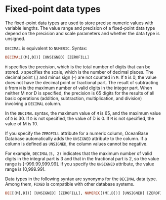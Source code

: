 # Fixed-point data types

The fixed-point data types are used to store precise numeric values with variable lengths. The value range and precision of a fixed-point data type depend on the precision and scale parameters and whether the data type is unsigned.

`DECIMAL` is equivalent to `NUMERIC`. Syntax:

```sql
DECIMAL[(M[,D])] [UNSIGNED] [ZEROFILL]
```

`M` specifies the precision, which is the total number of digits that can be stored. `D` specifies the scale, which is the number of decimal places. The decimal point (.) and minus sign (-) are not counted in `M`. If `D` is 0, the value does not have the decimal point or fractional part. The result of subtracting `D` from `M` is the maximum number of valid digits in the integer part. When neither M nor D is specified, the precision is 65 digits for the results of all basic operations (addition, subtraction, multiplication, and division) involving a `DECIMAL` column.

In the `DECIMAL` syntax, the maximum value of `M` is 65, and the maximum value of `D` is 30. If `D` is not specified, the value of D is 0. If `M` is not specified, the value of M is 10.

If you specify the `ZEROFILL` attribute for a numeric column, OceanBase Database automatically adds the `UNSIGNED` attribute to the column. If a column is defined as `UNSIGNED`, the column values cannot be negative.

For example, `DECIMAL(5, 2)` indicates that the maximum number of valid digits in the integral part is 3 and that in the fractional part is 2, so the value range is \[-999.99,999.99\]. If you specify the `UNSIGNED` attribute, the value range is \[0,999.99\].

Data types in the following syntax are synonyms for the `DECIMAL` data type. Among them, `FIXED` is compatible with other database systems.

```sql
DEC[(M[,D])] [UNSIGNED] [ZEROFILL], NUMERIC[(M[,D])] [UNSIGNED] [ZEROFILL], FIXED[(M[,D])] [UNSIGNED] [ZEROFILL]
```
